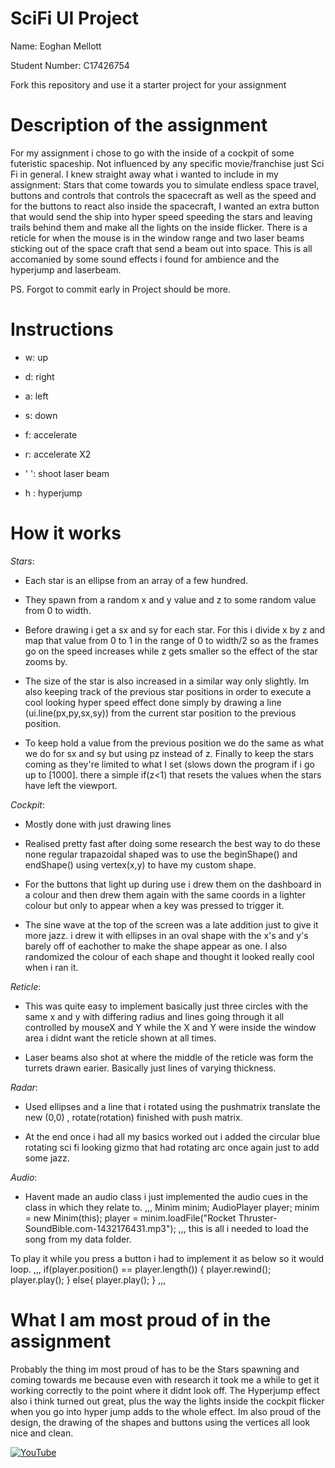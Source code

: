 # SciFi UI Project

Name: Eoghan Mellott

Student Number: C17426754

Fork this repository and use it a starter project for your assignment

# Description of the assignment
For my assignment i chose to go with the inside of a cockpit of some futeristic spaceship. Not influenced by any specific movie/franchise just Sci Fi in general. I knew straight away what i wanted to include in my assignment: Stars that come towards you to simulate endless space travel, buttons and controls that controls the spacecraft as well as the speed and for the buttons to react also inside the spacecraft, I wanted an extra button that would send the ship into hyper speed speeding the stars and leaving trails behind them and make all the lights on the inside flicker. There is a reticle for when the mouse is in the window range and two laser beams sticking out of the space craft that send a beam out into space. This is all accomanied by some sound effects i found for ambience and the hyperjump and laserbeam.

PS. Forgot to commit early in Project should be more.

# Instructions
- w: up
- d: right
- a: left
- s: down 

- f: accelerate
- r: accelerate X2

- ' ': shoot laser beam
- h : hyperjump

# How it works
*Stars*:
- Each star is an ellipse from an array of a few hundred.

- They spawn from a random x and y value and z to some random 	value from 0 to width.

- Before drawing i get a sx and sy for each star. For this i divide x by z and map that value from 0 to 1 in the range of 0 to width/2 so as the frames go on the speed increases while z gets smaller so the effect of the star zooms by.

 - The size of the star is also increased in a similar way only slightly.
Im also keeping track of the previous star positions in order to execute a cool looking hyper speed effect done simply by drawing a line (ui.line(px,py,sx,sy)) from the current star position to the previous position. 

- To keep hold a value from the previous position we do the same as what we do for sx and sy  but using pz instead of z. Finally to keep the stars coming as they're limited to what I set (slows down the program if i go up to [1000]. there a simple if(z<1) that resets the values when the stars have left the viewport.

*Cockpit*: 
- Mostly done with just drawing lines

- Realised pretty fast after doing some research the best way to do these none regular trapazoidal shaped was to use the beginShape() and endShape() using vertex(x,y) to have my custom shape.

- For the buttons that light up during use i drew them on the dashboard in a colour and then drew them again with the same coords in a lighter colour but only to appear when a key was pressed to trigger it.

- The sine wave at the top of the screen was a late addition just to give it more jazz. i drew it with ellipses in an oval shape with the x's and y's barely off of eachother to make the shape appear as one. I also randomized the colour of each shape and thought it looked really cool when i ran it.

*Reticle*:
- This was quite easy to implement basically just three circles with the same x and y with differing radius and lines going through it all controlled by mouseX and Y while the X and Y were inside the window area i didnt want the reticle shown at all times. 

- Laser beams also shot at where the middle of the reticle was form the turrets drawn earier. Basically just lines of varying thickness.

*Radar*:

- Used ellipses and a line that i rotated using the pushmatrix translate the new (0,0) , rotate(rotation)    finished with push matrix. 

- At the end once i had all my basics worked out i added the circular blue rotating sci fi looking gizmo that had rotating arc once again just to add some jazz.


*Audio*:
- Havent made an audio class i just implemented the audio cues in the class in which they relate to. 
,,,
 Minim minim;
 AudioPlayer player;
 minim = new Minim(this);
player = minim.loadFile("Rocket Thruster-SoundBible.com-1432176431.mp3");
,,,
 this is all i needed to load the song from my data folder.

To play it while you press a button i had to implement it as below so it would loop.
,,,
        if(player.position() == player.length())
        {
            player.rewind();
            player.play();
        }
        else{
            player.play();
        }
,,,



# What I am most proud of in the assignment
Probably the thing im most proud of has to be the Stars spawning and coming towards me because even with research it took me a while to get it working correctly to the point where it didnt look off. The Hyperjump effect also i think turned out great, plus the way the lights inside the cockpit flicker when you go into hyper jump adds to the whole effect.
Im also proud of the design, the drawing of the shapes and buttons using the vertices all look nice and clean. 



[![YouTube](http://img.youtube.com/vi/GTQSYgKNQ80/0.jpg)](https://youtu.be/GTQSYgKNQ80 )



